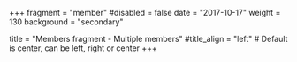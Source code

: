 +++
fragment = "member"
#disabled = false
date = "2017-10-17"
weight = 130
background = "secondary"

title = "Members fragment - Multiple members"
#title_align = "left" # Default is center, can be left, right or center
+++
